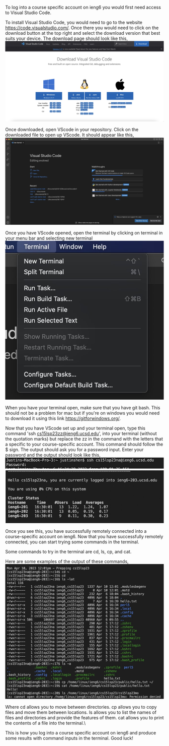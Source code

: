 To log into a course specific account on ieng6 you would first need access to Visual Studio Code.

To install Visual Studio Code, you would need to go to the website https://code.visualstudio.com/. 
Once there you would need to click on the download button at the top right and select the download version that best suits your device.
The download page should look like this,
![Image](VScodeDownload.jpg)

Once downloaded, open VScode in your repository. Click on the downloaded file to open up VScode. It should appear like this,
![Image](VScode.jpg)

Once you have VScode opened, open the terminal by clicking on terminal in your menu bar and selecting new terminal
![Image](Terminal.jpg)

When you have your terminal open, make sure that you have git bash. This should not be a problem for mac but if you're on windows you would need to download it using this link https://gitforwindows.org/.

Now that you have VScode set up and your terminal open, type this command 'ssh cs15lsp23zz@ieng6.ucsd.edu', into your terminal (without the quotation marks) but replace the zz in the command with the letters that a specific to your course-specific account. This command should follow the $ sign. The output should ask you for a password input. Enter your password and the output should look like this,
![Image](Password.jpg)
![Image](LogIn.jpg)

Once you see this, you have successfully remotely connected into a course-specific account on ieng6. Now that you have successfully remotely connected, you can start trying some commands in the terminal.

Some commands to try in the terminal are cd, ls, cp, and cat.
  
Here are some examples of the output of these commands,
![Image](Output.jpg)

Where cd allows you to move between directories. cp allows you to copy files and move them between locations. ls allows you to list the names of files and directories and provide the features of them. cat allows you to print the contents of a file into the terminal.\

This is how you log into a course specific account on ieng6 and produce some results with command inputs in the terminal.
Good luck!
